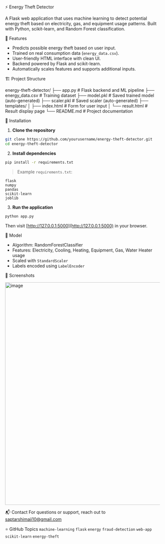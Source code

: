 ⚡ Energy Theft Detector

A Flask web application that uses machine learning to detect potential energy theft based on electricity, gas, and equipment usage patterns. Built with Python, scikit-learn, and Random Forest classification.

🚀 Features

* Predicts possible energy theft based on user input.
* Trained on real consumption data (`energy_data.csv`).
* User-friendly HTML interface with clean UI.
* Backend powered by Flask and scikit-learn.
* Automatically scales features and supports additional inputs.

🏗️ Project Structure

energy-theft-detector/
├── app.py                  # Flask backend and ML pipeline
├── energy_data.csv         # Training dataset
├── model.pkl               # Saved trained model (auto-generated)
├── scaler.pkl              # Saved scaler (auto-generated)
├── templates/
│   ├── index.html          # Form for user input
│   └── result.html         # Result display page
└── README.md               # Project documentation


🔧 Installation

1. **Clone the repository**

```bash
git clone https://github.com/yourusername/energy-theft-detector.git
cd energy-theft-detector
```

2. **Install dependencies**

```bash
pip install -r requirements.txt
```

> Example `requirements.txt`:

```
flask
numpy
pandas
scikit-learn
joblib
```

3. **Run the application**

```bash
python app.py
```
Then visit [http://127.0.0.1:5000](http://127.0.0.1:5000) in your browser.

🧠 Model
* Algorithm: RandomForestClassifier
* Features: Electricity, Cooling, Heating, Equipment, Gas, Water Heater usage
* Scaled with `StandardScaler`
* Labels encoded using `LabelEncoder`

📸 Screenshots

<img width="1143" height="722" alt="image" src="https://github.com/user-attachments/assets/92c3d061-3b27-41a7-81de-ef3a7ed1be9b" />

📬 Contact
For questions or support, reach out to saptarshimaji10@gmail.com 

⭐ GitHub Topics
`machine-learning` `flask` `energy` `fraud-detection` `web-app` `scikit-learn` `energy-theft`
